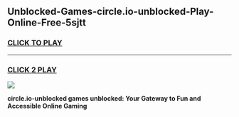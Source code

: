
## Unblocked-Games-circle.io-unblocked-Play-Online-Free-5sjtt
<h3>
<a href="https://premium76.site?title=circle.io-unblocked&ref=26A">CLICK TO PLAY</a></h3>
<hr>

<h3>
<a href="https://premium76.site?title=circle.io-unblocked&ref=26A">CLICK 2 PLAY</a>
  
</h3>

<a href="https://premium76.site?title=circle.io-unblocked&ref=26A"><img src="https://clearcache.store/games.png"></a>


**circle.io-unblocked games unblocked: Your Gateway to Fun and Accessible Online Gaming**

